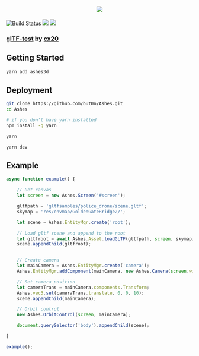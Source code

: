 <h1 align="center">
    <img src="https://user-images.githubusercontent.com/7625588/51424529-163f2b00-1c0a-11e9-84fe-0a83d0659a1a.png">
</h1>

[![Build Status](https://travis-ci.org/but0n/Ashes.svg?branch=master)](https://travis-ci.org/but0n/Ashes)
[![](https://badgen.net/bundlephobia/minzip/ashes3d)](https://bundlephobia.com/result?p=ashes3d)
[![](https://data.jsdelivr.com/v1/package/npm/ashes3d/badge)](https://www.jsdelivr.com/package/npm/ashes3d)


### [glTF-test](https://cx20.github.io/gltf-test/?engines=Ashes) by [cx20](https://github.com/cx20)

## Getting Started

```sh
yarn add ashes3d
```

## Deployment

```sh
git clone https://github.com/but0n/Ashes.git
cd Ashes

# if you don't have yarn installed
npm install -g yarn

yarn

yarn dev
```

## Example

```js
async function example() {

    // Get canvas
    let screen = new Ashes.Screen('#screen');

    gltfpath = 'gltfsamples/police_drone/scene.gltf';
    skymap = 'res/envmap/GoldenGateBridge2/';

    let scene = Ashes.EntityMgr.create('root');

    // Load gltf scene and append to the root
    let gltfroot = await Ashes.Asset.loadGLTF(gltfpath, screen, skymap);
    scene.appendChild(gltfroot);


    // Create camera
    let mainCamera = Ashes.EntityMgr.create('camera');
    Ashes.EntityMgr.addComponent(mainCamera, new Ashes.Camera(screen.width / screen.height));

    // Set camera position
    let cameraTrans = mainCamera.components.Transform;
    Ashes.vec3.set(cameraTrans.translate, 0, 0, 10);
    scene.appendChild(mainCamera);

    // Orbit control
    new Ashes.OrbitControl(screen, mainCamera);

    document.querySelector('body').appendChild(scene);

}

example();

```